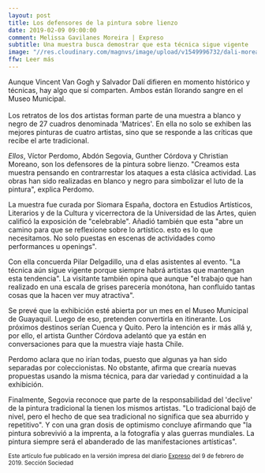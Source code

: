 ```yaml
---
layout: post
title: Los defensores de la pintura sobre lienzo  
date: 2019-02-09 09:00:00
comment: Melissa Gavilanes Moreira | Expreso
subtitle: Una muestra busca demostrar que esta técnica sigue vigente
image: "//res.cloudinary.com/magnvs/image/upload/v1549996732/dali-moreano_zbygbo.jpg"
ffw: Leer más
---
```

Aunque Vincent Van Gogh y Salvador Dalí difieren en momento histórico y técnicas, hay algo que sí comparten. Ambos están llorando sangre en el Museo Municipal. <br /><br/>Los retratos de los dos artistas forman parte de una muestra a blanco y negro de 27 cuadros denominada 'Matrices'. En ella no solo se exhiben las mejores pinturas de cuatro artistas, sino que se responde a las críticas que recibe el arte tradicional.  

*Ellos*, Víctor Perdomo, Abdón Segovia, Gunther Córdova y Christian Moreano, son los defensores de la pintura sobre lienzo. "Creamos esta muestra pensando en contrarrestar los ataques a esta clásica actividad. Las obras han sido realizadas en blanco y negro para simbolizar el luto de la pintura", explica Perdomo.  

La muestra fue curada por Siomara España, doctora en Estudios Artísticos, Literarios y de la Cultura y vicerrectora de la Universidad de las Artes, quien calificó la exposición de "celebrable". Añadió también que esta "abre un camino para que se reflexione sobre lo artístico. esto es lo que necesitamos. No solo puestas en escenas de actividades como performances u openings".  

Con ella concuerda Pilar Delgadillo, una d elas asistentes al evento. "La técnica aún sigue vigente porque siempre habrá artistas que mantengan esta tendencia". La visitante también opina que aunque "el trabajo que han realizado en una escala de grises parecería monótona, han confluido tantas cosas que la hacen ver muy atractiva".  

Se prevé que la exhibición esté abierta por un mes en el Museo Municipal de Guayaquil. Luego de eso, pretenden convertirla en itinerante. Los próximos destinos serían Cuenca y Quito. Pero la intención es ir más allá y, por ello, el artista Gunther Córdova adelantó que ya están en conversaciones para que la muestra viaje hasta Chile.  

Perdomo aclara que no irían todas, puesto que algunas ya han sido separadas por coleccionistas. No obstante, afirma que crearía nuevas propuestas usando la misma técnica, para dar variedad y continuidad a la exhibición.  

Finalmente, Segovia reconoce que parte de la responsabilidad del 'declive' de la pintura tradicional la tienen los mismos artistas. "Lo tradicional bajó de nivel, pero el hecho de que sea tradicional no significa que sea aburrido y repetitivo". Y con una gran dosis de optimismo concluye afirmando que "la pintura sobrevivió a la imprenta, a la fotografía y alas guerras mundiales. La pintura siempre será el abanderado de las manifestaciones artísticas". 

<small>Este artículo fue publicado en la versión impresa del diario [Expreso](//expreso.ec) del 9 de febrero de 2019. Sección Sociedad</small>
